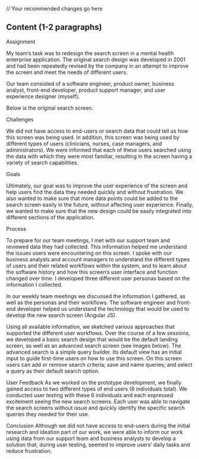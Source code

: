 // Your recommended changes go here

## Content (1-2 paragraphs)
Assignment

My team’s task was to redesign the search screen in a mental health enterprise application. The original search design was developed in 2001 and had been repeatedly revised by the company in an attempt to improve the screen and meet the needs of different users. 

Our team consisted of a software engineer, product owner, business analyst, front-end developer, product support manager, and user experience designer (myself).

Below is the original search screen.




Challenges

We did not have access to end-users or search data that could tell us how this screen was being used. In addition, this screen was being used by different types of users (clinicians, nurses, case managers, and administrators). We were informed that each of these users searched using the data with which they were most familiar, resulting in the screen having a variety of search capabilities. 

Goals

Ultimately, our goal was to improve the user experience of the screen and help users find the data they needed quickly and without frustration. We also wanted to make sure that more data points could be added to the search screen easily in the future, without affecting user experience. Finally, we wanted to make sure that the new design could be easily integrated into different sections of the application. 

Process

To prepare for our team meetings, I met with our support team and reviewed data they had collected. This information helped me understand the issues users were encountering on this screen.  I spoke with our business analysts and account managers to understand the different types of users and their related workflows within the system, and to learn about the software history and how this screen’s user interface and function changed over time. I developed three different user personas based on the information I collected.

In our weekly team meetings we discussed the information I gathered, as well as the personas and their workflows. The software engineer and front-end developer helped us understand the technology that would be used to develop the new search screen (Angular JS). 

Using all available information, we sketched various approaches that supported the different user workflows. Over the course of a few sessions, we developed a basic search design that would be the default landing screen, as well as an advanced search screen (see images below). The advanced search is a simple query builder. Its default view has an initial input to guide first-time users on how to use this screen. On this screen users can add or remove search criteria; save and name queries; and select a query as their default search option. 


User Feedback
As we worked on the prototype development, we finally gained access to two different types of end users (6 individuals total). We conducted user testing with these 6 individuals and each expressed excitement seeing the new search screens. Each user was able to navigate the search screens without issue and quickly identify the specific search queries they needed for their use.

Conclusion 
Although we did not have access to end-users during the initial research and ideation part of our work, we were able to inform our work using data from our support team and business analysts to develop a solution that, during user testing, seemed to improve users’ daily tasks and reduce frustration. 
